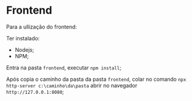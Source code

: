 # Frontend

Para a ullização do frontend:

Ter instalado:

- Nodejs;
- NPM;

Entra na pasta `frontend`, executar `npm install`;

Após copia o caminho da pasta da pasta `frontend`, colar no comando `npx http-server c:\caminho\da\pasta` abrir no navegador `http://127.0.0.1:8080`;
